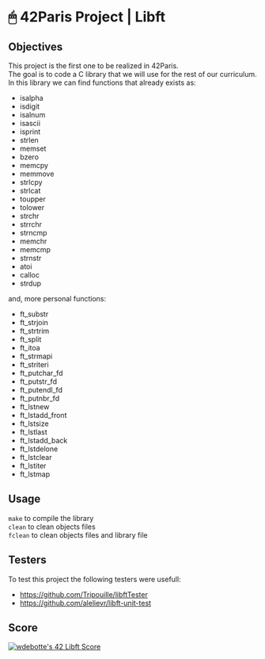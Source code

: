 # 🖱 42Paris Project | Libft

## Objectives

This project is the first one to be realized in 42Paris.  
The goal is to code a C library that we will use for the rest of our curriculum.  
In this library we can find functions that already exists as:

- isalpha
- isdigit
- isalnum
- isascii
- isprint
- strlen
- memset
- bzero
- memcpy
- memmove
- strlcpy
- strlcat
- toupper
- tolower
- strchr
- strrchr
- strncmp
- memchr
- memcmp
- strnstr
- atoi
- calloc
- strdup

and, more personal functions:

- ft_substr
- ft_strjoin
- ft_strtrim
- ft_split
- ft_itoa
- ft_strmapi
- ft_striteri
- ft_putchar_fd
- ft_putstr_fd
- ft_putendl_fd
- ft_putnbr_fd
- ft_lstnew
- ft_lstadd_front
- ft_lstsize
- ft_lstlast
- ft_lstadd_back
- ft_lstdelone
- ft_lstclear
- ft_lstiter
- ft_lstmap

## Usage

`make` to compile the library  
`clean` to clean objects files  
`fclean` to clean objects files and library file

## Testers

To test this project the following testers were usefull:  
- https://github.com/Tripouille/libftTester
- https://github.com/alelievr/libft-unit-test

## Score

[![wdebotte's 42 Libft Score](https://badge42.vercel.app/api/v2/cl2zu1sil002509mf9zd91hy6/project/2415339)](https://github.com/JaeSeoKim/badge42)
